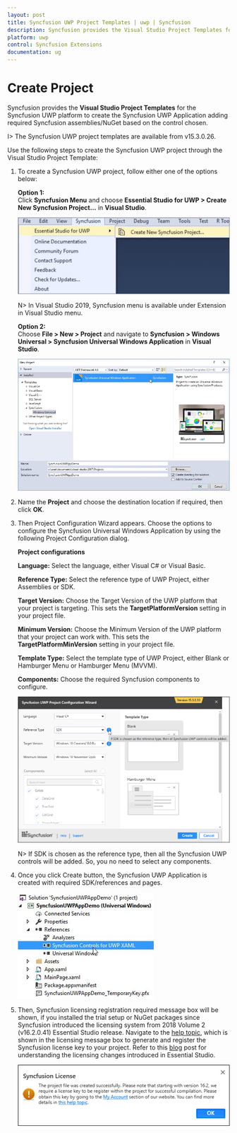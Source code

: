 ```yaml
---
layout: post
title: Syncfusion UWP Project Templates | uwp | Syncfusion
description: Syncfusion provides the Visual Studio Project Templates for the Syncfusion UWP platform to create Syncfusion UWP Applications
platform: uwp
control: Syncfusion Extensions
documentation: ug
---
```


# Create Project

Syncfusion provides the **Visual Studio Project Templates** for the Syncfusion UWP platform to create the Syncfusion UWP Application adding required Syncfusion assemblies/NuGet based on the control chosen.  

I> The Syncfusion UWP project templates are available from v15.3.0.26.  

Use the following steps to create the Syncfusion UWP project through the Visual Studio Project Template:

1. To create a Syncfusion UWP project, follow either one of the options below:

   **Option 1:**   
   Click **Syncfusion Menu** and choose **Essential Studio for UWP > Create New Syncfusion Project…** in **Visual Studio**.
   
   ![Choose Syncfusion Universal Windows Application from Visual Studio new project dialog via Syncfusion menu](Syncfusion-Project-Templates_images/Syncfusion_Menu_ProjectTemplate.png)

   N> In Visual Studio 2019, Syncfusion menu is available under Extension in Visual Studio menu.

   **Option 2:**  
   Choose **File > New > Project** and navigate to **Syncfusion > Windows Universal > Syncfusion Universal Windows Application** in **Visual Studio**.

   ![Choose Syncfusion Universal Windows Application from Visual Studio new project dialog](Syncfusion-Project-Templates_images/Syncfusion-Project-Templates-img1.jpeg)

2. Name the **Project** and choose the destination location if required, then click **OK**. 

3. Then Project Configuration Wizard appears. Choose the options to configure the Syncfusion Universal Windows Application by using the following Project Configuration dialog.

   **Project configurations**

   **Language:** Select the language, either Visual C# or Visual Basic.

   **Reference Type:** Select the reference type of UWP Project, either Assemblies or SDK.

   **Target Version:** Choose the Target Version of the UWP platform that your project is targeting. This sets the **TargetPlatformVersion** setting in your project file.

   **Minimum Version:** Choose the Minimum Version of the UWP platform that your project can work with. This sets the **TargetPlatformMinVersion** setting in your project file.

   **Template Type:** Select the template type of UWP Project, either Blank or Hamburger Menu or Hamburger Menu (MVVM).

   **Components:** Choose the required Syncfusion components to configure.
   
   ![Syncfusion UWP Project configuration wizard](Syncfusion-Project-Templates_images/Syncfusion-Project-Templates-img4.jpeg)
   
   N> If SDK is chosen as the reference type, then all the Syncfusion UWP controls will be added. So, you no need to select any components.
   
4. Once you click Create button, the Syncfusion UWP Application is created with required SDK/references and pages.

   ![Syncfusion UWP Project created with SDK reference](Syncfusion-Project-Templates_images/Syncfusion-Project-Templates-img5.jpeg)

5. Then, Syncfusion licensing registration required message box will be shown, if you installed the trial setup or NuGet packages since Syncfusion introduced the licensing system from 2018 Volume 2 (v16.2.0.41) Essential Studio release. Navigate to the  [help topic](https://help.syncfusion.com/common/essential-studio/licensing/license-key#how-to-generate-syncfusion-license-key), which is shown in the licensing message box to generate and register the Syncfusion license key to your project. Refer to this [blog](https://blog.syncfusion.com/post/Whats-New-in-2018-Volume-2-Licensing-Changes-in-the-1620x-Version-of-Essential-Studio.aspx) post for understanding the licensing changes introduced in Essential Studio.

   ![Syncfusion license registration required information dialog in Syncfusion UWP Project](Syncfusion-Project-Templates_images/Syncfusion-Project-Templates-img6.jpeg)   



